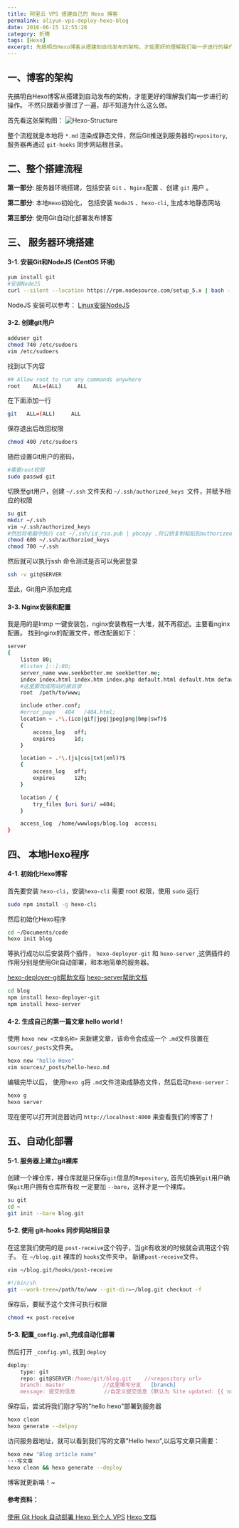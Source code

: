 ```yaml
---
title: 阿里云 VPS 搭建自己的 Hexo 博客
permalink: aliyun-vps-deploy-hexo-blog
date: 2016-06-15 12:55:28
category: 折腾
tags: [Hexo]
excerpt: 先搞明白Hexo博客从搭建到自动发布的架构，才能更好的理解我们每一步进行的操作。不然只跟着步骤过了一遍，却不知道为什么这么做。
---
```


## 一、博客的架构
先搞明白Hexo博客从搭建到自动发布的架构，才能更好的理解我们每一步进行的操作。
不然只跟着步骤过了一遍，却不知道为什么这么做。

首先看这张架构图：
![Hexo-Structure](../assets/images/hexo_structure.png)

整个流程就是本地将 `*.md` 渲染成静态文件，然后Git推送到服务器的`repository`,服务器再通过 `git-hooks` 同步网站根目录。

## 二、整个搭建流程

**第一部分**: 服务器环境搭建，包括安装 `Git` 、`Nginx`配置 、创建 `git` 用户 。

**第二部分**: 本地`Hexo`初始化， 包括安装 `NodeJS` 、`hexo-cli`, 生成本地静态网站

**第三部分**: 使用Git自动化部署发布博客

## 三、 服务器环境搭建

#### 3-1. 安装Git和NodeJS (CentOS 环境)

```sh
yum install git
#安装NodeJS
curl --silent --location https://rpm.nodesource.com/setup_5.x | bash -
```

NodeJS 安装可以参考： [Linux安装NodeJS](https://nodejs.org/en/download/package-manager)

#### 3-2. 创建git用户

```sh
adduser git
chmod 740 /etc/sudoers
vim /etc/sudoers
```

找到以下内容

```sh
## Allow root to run any commands anywhere
root    ALL=(ALL)     ALL
```

在下面添加一行

```sh
git   ALL=(ALL)     ALL
```

保存退出后改回权限

```sh
chmod 400 /etc/sudoers
```

随后设置Git用户的密码，

```sh
#需要root权限
sudo passwd git
```

切换至git用户，创建 `~/.ssh` 文件夹和 `~/.ssh/authorized_keys `文件，并赋予相应的权限

```sh
su git
mkdir ~/.ssh
vim ~/.ssh/authorized_keys
#然后将电脑中执行 cat ~/.ssh/id_rsa.pub | pbcopy ,将公钥复制粘贴到authorized_keys
chmod 600 ~/.ssh/authorzied_keys
chmod 700 ~/.ssh
```

然后就可以执行ssh 命令测试是否可以免密登录

```sh
ssh -v git@SERVER
```

至此，Git用户添加完成

#### 3-3. Nginx安装和配置
我是用的是lnmp 一键安装包，nginx安装教程一大堆，就不再叙述。主要看nginx配置。
找到nginx的配置文件，修改配置如下：

```sh
server
{
    listen 80;
    #listen [::]:80;
    server_name www.seekbetter.me seekbetter.me;
    index index.html index.htm index.php default.html default.htm default.php;
    #这里要改成网站的根目录
    root  /path/to/www;  

    include other.conf;
    #error_page   404   /404.html;
    location ~ .*\.(ico|gif|jpg|jpeg|png|bmp|swf)$
    {
        access_log   off;
        expires      1d;
    }

    location ~ .*\.(js|css|txt|xml)?$
    {
        access_log   off;
        expires      12h;
    }

    location / {
        try_files $uri $uri/ =404;
    }

    access_log  /home/wwwlogs/blog.log  access;
}
```

## 四、 本地Hexo程序

#### 4-1. 初始化Hexo博客

首先要安装 `hexo-cli`，安装`hexo-cli` 需要 root 权限，使用 `sudo` 运行

```sh
sudo npm install -g hexo-cli
```
然后初始化Hexo程序

```sh
cd ~/Documents/code
hexo init blog
```
等执行成功以后安装两个插件， `hexo-deployer-git` 和 `hexo-server` ,这俩插件的作用分别是使用Git自动部署，和本地简单的服务器。

[hexo-deployer-git帮助文档](https://github.com/hexojs/hexo-deployer-git)
[hexo-server帮助文档](https://hexo.io/zh-cn/docs/server.html)

```sh
cd blog
npm install hexo-deployer-git
npm install hexo-server
```
#### 4-2. 生成自己的第一篇文章 hello world !
使用 `hexo new <文章名称>` 来新建文章，该命令会成成一个 `.md`文件放置在 `sources/_posts`文件夹。
```sh
hexo new "hello Hexo"
vim sources/_posts/hello-hexo.md
```
编辑完毕以后， 使用`hexo g`将 `.md`文件渲染成静态文件，然后启动`hexo-server`：
```sh
hexo g
hexo server
```
现在便可以打开浏览器访问 `http://localhost:4000` 来查看我们的博客了！

## 五、自动化部署

#### 5-1. 服务器上建立git裸库

创建一个裸仓库，裸仓库就是只保存`git`信息的`Repository`, 首先切换到`git`用户确保`git`用户拥有仓库所有权
一定要加 `--bare`，这样才是一个裸库。

```sh
su git
cd ~
git init --bare blog.git
```

#### 5-2. 使用 git-hooks 同步网站根目录
在这里我们使用的是 `post-receive`这个钩子，当git有收发的时候就会调用这个钩子。 在 `~/blog.git` 裸库的 `hooks`文件夹中，
新建`post-receive`文件。
```sh
vim ~/blog.git/hooks/post-receive

#!/bin/sh
git --work-tree=/path/to/www --git-dir=~/blog.git checkout -f
```
保存后，要赋予这个文件可执行权限
```sh
chmod +x post-receive
```
#### 5-3. 配置`_config.yml`,完成自动化部署

然后打开 `_config.yml`, 找到 `deploy`

```javascript
deploy:
	type: git
	repo: git@SERVER:/home/git/blog.git    //<repository url>
    branch: master            //这里填写分支   [branch]
    message: 提交的信息         //自定义提交信息 (默认为 Site updated: {{ now('YYYY-MM-DD HH:mm:ss') }})
```

保存后，尝试将我们刚才写的"hello hexo"部署到服务器

```sh
hexo clean
hexo generate --delpoy
```

访问服务器地址，就可以看到我们写的文章"Hello hexo",以后写文章只需要：
```sh
hexo new "Blog article name"
···写文章
hexo clean && hexo generate --deploy
```
博客就更新咯！~



#### 参考资料：

[使用 Git Hook 自动部署 Hexo 到个人 VPS](http://www.swiftyper.com/2016/04/17/deploy-hexo-with-git-hook/)
[Hexo 文档](https://hexo.io/zh-cn/docs/)
